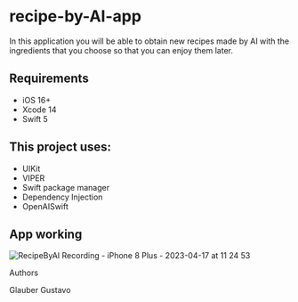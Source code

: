 # recipe-by-AI-app
In this application you will be able to obtain new recipes made by AI with the ingredients that you choose so that you can enjoy them later.

## Requirements
- iOS 16+
- Xcode 14
- Swift 5

## This project uses:
- UIKit
- VIPER
- Swift package manager
- Dependency Injection
- OpenAISwift

## App working

![RecipeByAI Recording - iPhone 8 Plus - 2023-04-17 at 11 24 53](https://user-images.githubusercontent.com/90629963/232517428-e99e3820-6969-4483-b4e0-7f66be4be3af.gif)

Authors

Glauber Gustavo


